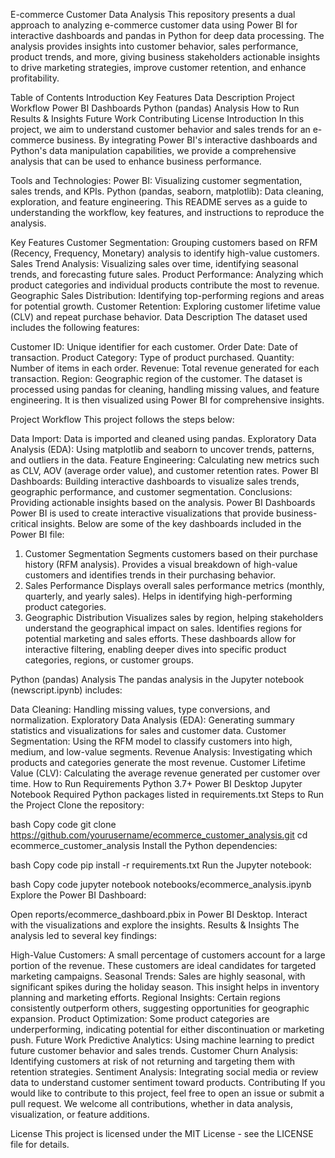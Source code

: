 E-commerce Customer Data Analysis
This repository presents a dual approach to analyzing e-commerce customer data using Power BI for interactive dashboards and pandas in Python for deep data processing. The analysis provides insights into customer behavior, sales performance, product trends, and more, giving business stakeholders actionable insights to drive marketing strategies, improve customer retention, and enhance profitability.

Table of Contents
Introduction
Key Features
Data Description
Project Workflow
Power BI Dashboards
Python (pandas) Analysis
How to Run
Results & Insights
Future Work
Contributing
License
Introduction
In this project, we aim to understand customer behavior and sales trends for an e-commerce business. By integrating Power BI's interactive dashboards and Python's data manipulation capabilities, we provide a comprehensive analysis that can be used to enhance business performance.

Tools and Technologies:
Power BI: Visualizing customer segmentation, sales trends, and KPIs.
Python (pandas, seaborn, matplotlib): Data cleaning, exploration, and feature engineering.
This README serves as a guide to understanding the workflow, key features, and instructions to reproduce the analysis.

Key Features
Customer Segmentation: Grouping customers based on RFM (Recency, Frequency, Monetary) analysis to identify high-value customers.
Sales Trend Analysis: Visualizing sales over time, identifying seasonal trends, and forecasting future sales.
Product Performance: Analyzing which product categories and individual products contribute the most to revenue.
Geographic Sales Distribution: Identifying top-performing regions and areas for potential growth.
Customer Retention: Exploring customer lifetime value (CLV) and repeat purchase behavior.
Data Description
The dataset used includes the following features:

Customer ID: Unique identifier for each customer.
Order Date: Date of transaction.
Product Category: Type of product purchased.
Quantity: Number of items in each order.
Revenue: Total revenue generated for each transaction.
Region: Geographic region of the customer.
The dataset is processed using pandas for cleaning, handling missing values, and feature engineering. It is then visualized using Power BI for comprehensive insights.

Project Workflow
This project follows the steps below:

Data Import: Data is imported and cleaned using pandas.
Exploratory Data Analysis (EDA): Using matplotlib and seaborn to uncover trends, patterns, and outliers in the data.
Feature Engineering: Calculating new metrics such as CLV, AOV (average order value), and customer retention rates.
Power BI Dashboards: Building interactive dashboards to visualize sales trends, geographic performance, and customer segmentation.
Conclusions: Providing actionable insights based on the analysis.
Power BI Dashboards
Power BI is used to create interactive visualizations that provide business-critical insights. Below are some of the key dashboards included in the Power BI file:

1. Customer Segmentation
Segments customers based on their purchase history (RFM analysis).
Provides a visual breakdown of high-value customers and identifies trends in their purchasing behavior.
2. Sales Performance
Displays overall sales performance metrics (monthly, quarterly, and yearly sales).
Helps in identifying high-performing product categories.
3. Geographic Distribution
Visualizes sales by region, helping stakeholders understand the geographical impact on sales.
Identifies regions for potential marketing and sales efforts.
These dashboards allow for interactive filtering, enabling deeper dives into specific product categories, regions, or customer groups.

Python (pandas) Analysis
The pandas analysis in the Jupyter notebook (newscript.ipynb) includes:

Data Cleaning: Handling missing values, type conversions, and normalization.
Exploratory Data Analysis (EDA): Generating summary statistics and visualizations for sales and customer data.
Customer Segmentation: Using the RFM model to classify customers into high, medium, and low-value segments.
Revenue Analysis: Investigating which products and categories generate the most revenue.
Customer Lifetime Value (CLV): Calculating the average revenue generated per customer over time.
How to Run
Requirements
Python 3.7+
Power BI Desktop
Jupyter Notebook
Required Python packages listed in requirements.txt
Steps to Run the Project
Clone the repository:

bash
Copy code
git clone https://github.com/yourusername/ecommerce_customer_analysis.git
cd ecommerce_customer_analysis
Install the Python dependencies:

bash
Copy code
pip install -r requirements.txt
Run the Jupyter notebook:

bash
Copy code
jupyter notebook notebooks/ecommerce_analysis.ipynb
Explore the Power BI Dashboard:

Open reports/ecommerce_dashboard.pbix in Power BI Desktop.
Interact with the visualizations and explore the insights.
Results & Insights
The analysis led to several key findings:

High-Value Customers: A small percentage of customers account for a large portion of the revenue. These customers are ideal candidates for targeted marketing campaigns.
Seasonal Trends: Sales are highly seasonal, with significant spikes during the holiday season. This insight helps in inventory planning and marketing efforts.
Regional Insights: Certain regions consistently outperform others, suggesting opportunities for geographic expansion.
Product Optimization: Some product categories are underperforming, indicating potential for either discontinuation or marketing push.
Future Work
Predictive Analytics: Using machine learning to predict future customer behavior and sales trends.
Customer Churn Analysis: Identifying customers at risk of not returning and targeting them with retention strategies.
Sentiment Analysis: Integrating social media or review data to understand customer sentiment toward products.
Contributing
If you would like to contribute to this project, feel free to open an issue or submit a pull request. We welcome all contributions, whether in data analysis, visualization, or feature additions.

License
This project is licensed under the MIT License - see the LICENSE file for details.

